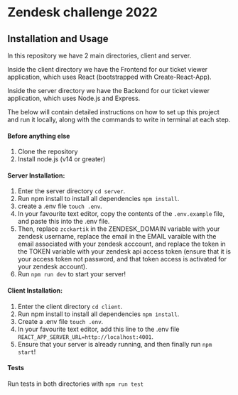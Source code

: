 # Zendesk challenge 2022


## Installation and Usage

In this repository we have 2 main directories, client and server.

Inside the client directory we have the Frontend for our ticket viewer application, which uses React (bootstrapped with Create-React-App).

Inside the server directory we have the Backend for our ticket viewer application, which uses Node.js and Express.

The below will contain detailed instructions on how to set up this project and run it locally, along with the commands to write in terminal at each step.

#### Before anything else
1. Clone the repository
2. Install node.js (v14 or greater)

#### Server Installation:
1. Enter the server directory ```cd server```.
2. Run npm install to install all dependencies ```npm install```.
3. create a .env file ```touch .env```.
4. In your favourite text editor, copy the contents of the ```.env.example``` file, and paste this into the .env file.
5. Then, replace ```zcckartik``` in the ZENDESK_DOMAIN variable with your zendesk username, replace the email in the EMAIL varaible with the email associated with your zendesk acccount, and replace the token in the TOKEN variable with your zendesk api access token (ensure that it is your access token not password, and that token access is activated for your zendesk account).
6. Run ```npm run dev``` to start your server!

#### Client Installation:
1. Enter the client directory ```cd client```.
2. Run npm install to install all dependencies ```npm install```.
3. Create a .env file ```touch .env```.
4. In your favourite text editor, add this line to the .env file ```REACT_APP_SERVER_URL=http://localhost:4001```.
5. Ensure that your server is already running, and then finally run ```npm start```!

#### Tests
Run tests in both directories with ```npm run test```
